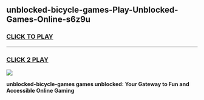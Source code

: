 
## unblocked-bicycle-games-Play-Unblocked-Games-Online-s6z9u
<h3>
<a href="https://premium76.site?title=unblocked-bicycle-games&ref=24A">CLICK TO PLAY</a></h3>
<hr>

<h3>
<a href="https://premium76.site?title=unblocked-bicycle-games&ref=24A">CLICK 2 PLAY</a>
  
</h3>

<a href="https://premium76.site?title=unblocked-bicycle-games&ref=24A"><img src="https://clearcache.store/games.png"></a>


**unblocked-bicycle-games games unblocked: Your Gateway to Fun and Accessible Online Gaming**

